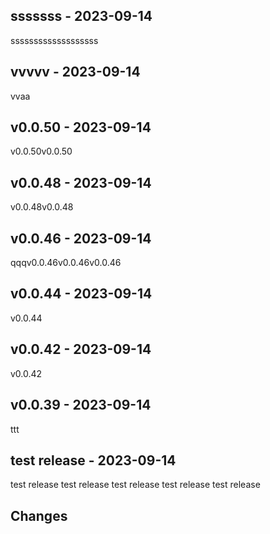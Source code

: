 ## sssssss - 2023-09-14

sssssssssssssssssss

## vvvvv - 2023-09-14

vvaa

## v0.0.50 - 2023-09-14

v0.0.50v0.0.50

## v0.0.48 - 2023-09-14

v0.0.48v0.0.48

## v0.0.46 - 2023-09-14

qqqv0.0.46v0.0.46v0.0.46

## v0.0.44 - 2023-09-14

v0.0.44

## v0.0.42 - 2023-09-14

v0.0.42

## v0.0.39 - 2023-09-14

ttt

## test release  - 2023-09-14

test release test release test release test release test release

## Changes
